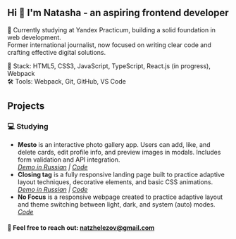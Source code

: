 ## Hi 👋 I'm Natasha - an aspiring frontend developer 

🌱 Currently studying at Yandex Practicum, building a solid foundation in web development.  
Former international journalist, now focused on writing clear code and crafting effective digital solutions.
  
🔧 Stack: HTML5, CSS3, JavaScript, TypeScript, React.js (in progress), Webpack  
🛠️ Tools: Webpack, Git, GitHub, VS Code

## Projects
### 💻 Studying

- **Mesto** is an interactive photo gallery app. Users can add, like, and delete cards, edit profile info, and preview images in modals. Includes form validation and API integration.  
_[Demo in Russian](https://nanferro.github.io/mesto-project-ff/) | [Code](https://github.com/nanferro/mesto-project-ff)_
- **Closing tag** is a fully responsive landing page built to practice adaptive layout techniques, decorative elements, and basic CSS animations.  
_[Demo in Russian](https://nanferro.github.io/zakrivayuschiy-teg-f/) | [Code](https://github.com/nanferro/zakrivayuschiy-teg-f)_
- **No Focus** is a responsive webpage created to practice adaptive layout and theme switching between light, dark, and system (auto) modes.  
_[Code](https://github.com/nanferro/slozhno-sosredotochitsya)_

#### 📧 Feel free to reach out: **natzhelezov@gmail.com**
